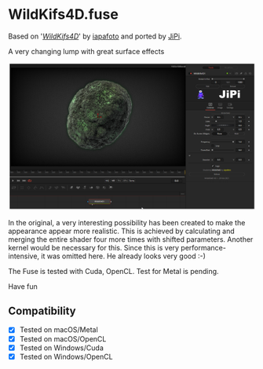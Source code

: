 # WildKifs4D.fuse


Based on '_[WildKifs4D](https://www.shadertoy.com/view/wttBzM)_' by [iapafoto](https://www.shadertoy.com/user/iapafoto) and ported by [JiPi](../../Site/Profiles/JiPi.md).

A very changing lump with great surface effects

[![Wildkif4D](WildKifs4D.png)](WildKifs4D.fuse)

In the original, a very interesting possibility has been created to make the appearance appear more realistic. This is achieved by calculating and merging the entire shader four more times with shifted parameters. Another kernel would be necessary for this. Since this is very performance-intensive, it was omitted here. He already looks very good :-)

The Fuse is tested with Cuda, OpenCL. Test for Metal is pending.

Have fun


## Compatibility
- [x] Tested on macOS/Metal
- [x] Tested on macOS/OpenCL
- [x] Tested on Windows/Cuda
- [x] Tested on Windows/OpenCL
